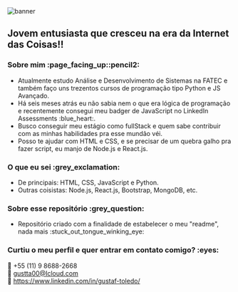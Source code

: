 <img width="auto" height="auto" src="https://i.imgur.com/FLTVhYz.png" alt="banner">

<h2>Jovem entusiasta que cresceu na era da Internet das Coisas!!</h2>

<h3>Sobre mim :page_facing_up::pencil2:</h3>

<ul>
  <li>Atualmente estudo Análise e Desenvolvimento de Sistemas na FATEC e também faço uns trezentos cursos de programação tipo Python e JS Avançado.</li>
  <li>Há seis meses atrás eu não sabia nem o que era lógica de programação e recentemente consegui meu badger de JavaScript no LinkedIn Assessments :blue_heart:.</li>
  <li>Busco conseguir meu estágio como fullStack e quem sabe contribuir com as minhas habilidades pra esse mundão véi.</li>
  <li>Posso te ajudar com HTML e CSS, e se precisar de um quebra galho pra fazer script, eu manjo de Node.js e React.js.</li>
</ul>

<h3>O que eu sei :grey_exclamation:</h3>
<ul>
  <li>De principais: HTML, CSS, JavaScript e Python.</li>
  <li>Outras coisistas: Node.js, React.js, Bootstrap, MongoDB, etc.</li>
</ul>


<h3>Sobre esse repositório :grey_question:</h3>

<ul>
  <li>Repositório criado com a finalidade de estabelecer o meu "readme", nada mais :stuck_out_tongue_winking_eye:</li>
</ul>

<h3>Curtiu o meu perfil e quer entrar em contato comigo? :eyes:</h3>

:iphone: +55 (11) 9 8688-2668
<br>
:e-mail: gustta00@Icloud.com
<br>
:blue_book: https://www.linkedin.com/in/gustaf-toledo/
<!--
**Gustaf-Toledo/Gustaf-Toledo** is a ✨ _special_ ✨ repository because its `README.md` (this file) appears on your GitHub profile.

